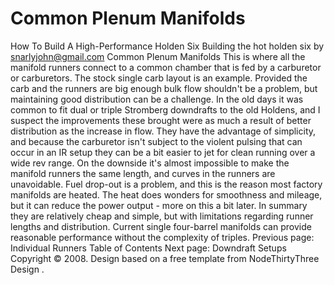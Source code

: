 # Common Plenum Manifolds

How To Build A High-Performance Holden Six
Building the hot holden six
by snarlyjohn@gmail.com
Common Plenum Manifolds
This is where all the manifold runners connect to a common
chamber that is fed by a carburetor or carburetors. The stock
single carb layout is an example. Provided the carb and the runners
are big enough bulk flow shouldn't be a problem, but maintaining
good distribution can be a challenge. In the old days it was common
to fit dual or triple Stromberg downdrafts to the old Holdens, and
I suspect the improvements these brought were as much a result of
better distribution as the increase in flow. They have the
advantage of simplicity, and because the carburetor isn't subject
to the violent pulsing that can occur in an IR setup they can be a
bit easier to jet for clean running over a wide rev range. On the
downside it's almost impossible to make the manifold runners the
same length, and curves in the runners are unavoidable. Fuel
drop-out is a problem, and this is the reason most factory
manifolds are heated. The heat does wonders for smoothness and
mileage, but it can reduce the power output - more on this a bit
later.
In summary they are relatively cheap and simple, but with
limitations regarding runner lengths and distribution.
Current single four-barrel manifolds can provide reasonable performance without the complexity of triples.
Previous page: Individual Runners
Table of Contents
Next page: Downdraft Setups
Copyright © 2008. Design
based on a free template from
NodeThirtyThree
Design
.